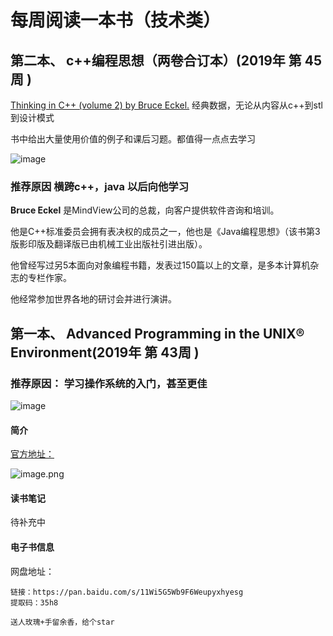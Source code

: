 

# 每周阅读一本书（技术类）





## 第二本、 c++编程思想（两卷合订本）(2019年 第 45周 )

 [Thinking in C++ (volume 2) by Bruce Eckel.](https://www.micc.unifi.it/bertini/download/programmazione/TICPP-2nd-ed-Vol-two-printed.pdf)  经典数据，无论从内容从c++到stl到设计模式

书中给出大量使用价值的例子和课后习题。都值得一点点去学习

![image](https://user-images.githubusercontent.com/5937331/70104672-b878cd80-1679-11ea-90c1-78c7c27e5861.png) 



### 推荐原因  横跨c++，java 以后向他学习



 **Bruce Eckel** 是MindView公司的总裁，向客户提供软件咨询和培训。

他是C++标准委员会拥有表决权的成员之一，他也是《Java编程思想》（该书第3版影印版及翻译版已由机械工业出版社引进出版）。

他曾经写过另5本面向对象编程书籍，发表过150篇以上的文章，是多本计算机杂志的专栏作家。

他经常参加世界各地的研讨会并进行演讲。 



##  第一本、 Advanced Programming in the UNIX® Environment(2019年 第 43周 )



###  推荐原因： 学习操作系统的入门，甚至更佳



![image](https://user-images.githubusercontent.com/5937331/70104711-dc3c1380-1679-11ea-88eb-ec400da803d5.png)

 



#### 简介

[官方地址：](http://www.apuebook.com/)

![image.png](https://i.loli.net/2019/11/29/QCDy2NczgSrEWtA.png)



#### 读书笔记 

待补充中

#### 电子书信息
网盘地址：
~~~
链接：https://pan.baidu.com/s/11Wi5G5Wb9F6Weupyxhyesg 
提取码：35h8 

送人玫瑰+手留余香，给个star
~~~






